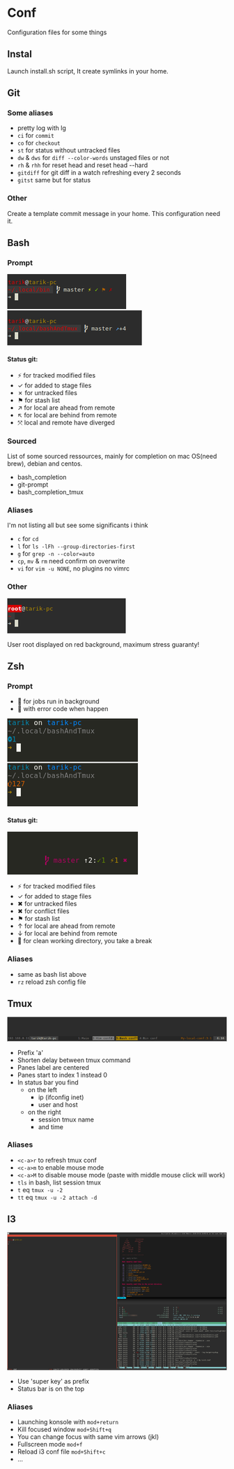 # Conf

Configuration files for some things

## Instal

Launch install.sh script,
It create symlinks in your home.

## Git

### Some aliases
* pretty log with lg
* `ci` for `commit`
* `co` for `checkout`
* `st` for status without untracked files
* `dw` & `dws` for `diff --color-words` unstaged files or not
* `rh` & `rhh` for reset head and reset head --hard
* `gitdiff` for git diff in a watch refreshing every 2 seconds
* `gitst` same but for status

### Other
Create a template commit message in your home.
This configuration need it.

## Bash

### Prompt
![Screenshot](screenshot-prompt1-git-status.png)
![Screenshot](screenshot-prompt2-git-remote.png)

#### Status git:
* ⚡ for tracked modified files
* ✓ for added to stage files
* ✗ for untracked files
* ⚑ for stash list
* ↗ for local are ahead from remote
* ↖ for local are behind from remote
* ⤧ local and remote have diverged

### Sourced
List of some sourced ressources, mainly for completion on mac OS(need brew), debian and centos.
* bash_completion
* git-prompt
* bash_completion_tmux

### Aliases
I'm not listing all but see some significants i think
* `c` for `cd`
* `l` for `ls -lFh --group-directories-first`
* `g` for `grep -n --color=auto`
* `cp`, `mv` & `rm` need confirm on overwrite
* `vi` for `vim -u NONE`, no plugins no vimrc

### Other
![Screenshot](screenshot-prompt3-root.png)

User root displayed on red background, maximum stress guaranty!

## Zsh

### Prompt
*  for jobs run in background
*  with error code when happen

![Screenshot](zsh-prompt-jobs.png)
![Screenshot](zsh-prompt-error.png)

#### Status git:
![Screenshot](zsh-prompt-git.png)
* ⚡ for tracked modified files
* ✓ for added to stage files
* ✖ for untracked files
* ✖ for conflict files
* ⚑ for stash list
* ↑ for local are ahead from remote
* ↓ for local are behind from remote
*  for clean working directory, you take a break

### Aliases
* same as bash list above
* `rz` reload zsh config file

## Tmux
![Screenshot](screenshot-tmux.png)

* Prefix 'a'
* Shorten delay between tmux command
* Panes label are centered
* Panes start to index 1 instead 0
* In status bar you find
    * on the left
        * ip (ifconfig inet)
        * user and host
    * on the right
        * session tmux name
        * and time

### Aliases
* `<c-a>r` to refresh tmux conf
* `<c-a>m` to enable mouse mode
* `<c-a>M` to disable mouse mode (paste with middle mouse click will work)
* `tls` in bash, list session tmux
* `t` eq `tmux -u -2`
* `tt` eq `tmux -u -2 attach -d`

## I3
![Screenshot](screenshot-i3.png)

* Use 'super key' as prefix
* Status bar is on the top

### Aliases
* Launching konsole with `mod+return`
* Kill focused window `mod+Shift+q`
* You can change focus with same vim arrows (jkl)
* Fullscreen mode `mod+f`
* Reload i3 conf file `mod+Shift+c`
* …
